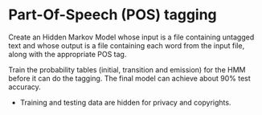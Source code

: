 # Part-Of-Speech (POS) tagging
Create an Hidden Markov Model whose input is a file containing untagged text and whose output is a file containing each word from the input file, along with the appropriate POS tag.

Train the probability tables (initial, transition and emission) for the HMM before it can do the tagging. The final model can achieve about 90% test accuracy.

* Training and testing data are hidden for privacy and copyrights.
